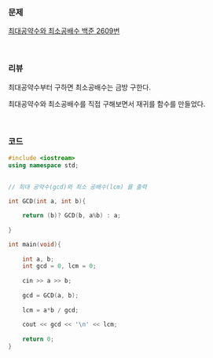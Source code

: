 ### 문제

[최대공약수와 최소공배수  백준 2609번](https://www.acmicpc.net/problem/2609)

</br>

### 리뷰

최대공약수부터 구하면 최소공배수는 금방 구한다. 

최대공약수와 최소공배수를 직접 구해보면서 재귀를 함수를 만들었다. 

</br>

### 코드

```c++
#include <iostream> 
using namespace std;
 
 
// 최대 공약수(gcd)와 최소 공배수(lcm) 를 출력 

int GCD(int a, int b){

	return (b)? GCD(b, a%b) : a;
	
}

int main(void){
 
 	int a, b;  
 	int gcd = 0, lcm = 0;
 	
 	cin >> a >> b; 
  
	gcd = GCD(a, b);
	
	lcm = a*b / gcd;
	
	cout << gcd << '\n' << lcm;
	
	return 0;	
}
```



